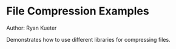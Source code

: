 # File Compression Examples

Author: Ryan Kueter

Demonstrates how to use different libraries for compressing files.